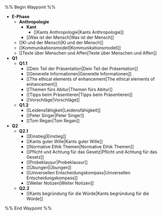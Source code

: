 %% Begin Waypoint %%
- **E-Phase**
	- **Anthropologie**
		- **Kant**
			- [[Kants Anthropologie|Kants Anthropologie]]
		- [[Was ist der Mensch|Was ist der Mensch]]
	- [[KI und der Mensch|KI und der Mensch]]
	- [[Kommunikationsmodell|Kommunikationsmodell]]
	- [[Texte über Menschen und Affen|Texte über Menschen und Affen]]
- **Q1**
	- **Q1.1**
		- [[Dein Teil der Präsentation|Dein Teil der Präsentation]]
		- [[Generelle Informationen|Generelle Informationen]]
		- [[The ethical elements of enhancement|The ethical elements of enhancement]]
		- [[Themen fürs Abitur|Themen fürs Abitur]]
		- [[Tipps beim Präsentieren|Tipps beim Präsentieren]]
		- [[Vorschläge|Vorschläge]]
	- **Q1.2**
		- [[Leidensfähigkeit|Leidensfähigkeit]]
		- [[Peter Singer|Peter Singer]]
		- [[Tom Regan|Tom Regan]]
- **Q2**
	- **Q2.1**
		- [[Einstieg|Einstieg]]
		- [[Kants guter Wille|Kants guter Wille]]
		- [[Normative Ethik Themen|Normative Ethik Themen]]
		- [[Pflicht und Achtung für das Gesetz|Pflicht und Achtung für das Gesetz]]
		- [[Probeklausur|Probeklausur]]
		- [[Übungen|Übungen]]
		- [[Universellen Entscheidungskompass|Universellen Entscheidungskompass]]
		- [[Weiter Notizen|Weiter Notizen]]
	- **Q2.2**
		- [[Kants begründung für die Würde|Kants begründung für die Würde]]

%% End Waypoint %%
